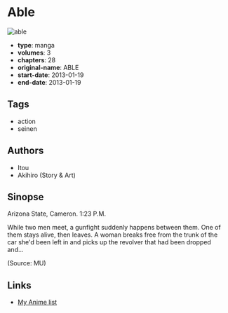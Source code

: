 # Able

![able](https://cdn.myanimelist.net/images/manga/2/149121.jpg)

-   **type**: manga
-   **volumes**: 3
-   **chapters**: 28
-   **original-name**: ABLE
-   **start-date**: 2013-01-19
-   **end-date**: 2013-01-19

## Tags

-   action
-   seinen

## Authors

-   Itou
-   Akihiro (Story & Art)

## Sinopse

Arizona State, Cameron. 1:23 P.M.

While two men meet, a gunfight suddenly happens between them. One of them stays alive, then leaves. A woman breaks free from the trunk of the car she'd been left in and picks up the revolver that had been dropped and...

(Source: MU)

## Links

-   [My Anime list](https://myanimelist.net/manga/56341/Able)
